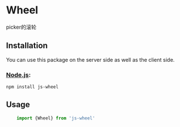 # Wheel
picker的滚轮


## Installation

You can use this package on the server side as well as the client side.

### [Node.js](http://nodejs.org/):

~~~
npm install js-wheel
~~~


## Usage

~~~ javascript
    import {Wheel} from 'js-wheel'



~~~